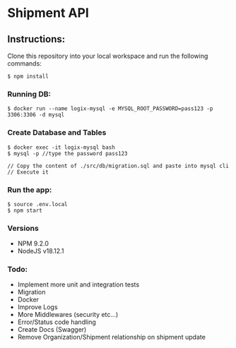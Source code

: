 
# Shipment API

## Instructions: 

Clone this repository into your local workspace and run the following commands:

```
$ npm install
```

### Running DB:
```
$ docker run --name logix-mysql -e MYSQL_ROOT_PASSWORD=pass123 -p 3306:3306 -d mysql
```
### Create Database and Tables

```
$ docker exec -it logix-mysql bash
$ mysql -p //type the password pass123

// Copy the content of ./src/db/migration.sql and paste into mysql cli
// Execute it

```

### Run the app:
```
$ source .env.local
$ npm start
```


### Versions
- NPM 9.2.0
- NodeJS v18.12.1

### Todo:
- Implement more unit and integration tests
- Migration
- Docker
- Improve Logs
- More Middlewares (security etc...)
- Error/Status code handling
- Create Docs (Swagger)
- Remove Organization/Shipment relationship on shipment update